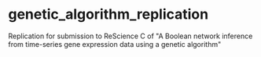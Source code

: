 # genetic_algorithm_replication
Replication for submission to ReScience C of "A Boolean network inference from time-series gene expression data using a genetic algorithm"
